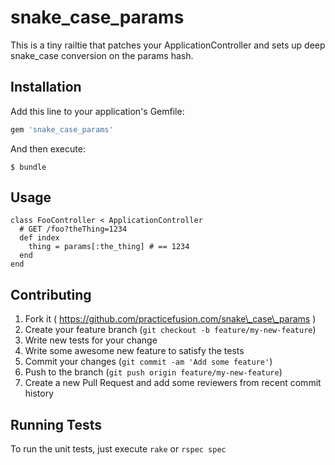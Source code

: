 # snake\_case\_params

This is a tiny railtie that patches your ApplicationController and sets up
deep snake\_case conversion on the params hash.


## Installation

Add this line to your application's Gemfile:

```ruby
gem 'snake_case_params'
```

And then execute:

    $ bundle


## Usage

```
class FooController < ApplicationController
  # GET /foo?theThing=1234
  def index
    thing = params[:the_thing] # == 1234
  end
end
```

## Contributing

1. Fork it ( https://github.com/practicefusion.com/snake\_case\_params )
2. Create your feature branch (`git checkout -b feature/my-new-feature`)
3. Write new tests for your change
4. Write some awesome new feature to satisfy the tests
5. Commit your changes (`git commit -am 'Add some feature'`)
6. Push to the branch (`git push origin feature/my-new-feature`)
7. Create a new Pull Request and add some reviewers from recent commit history


## Running Tests

To run the unit tests, just execute `rake` or `rspec spec`
